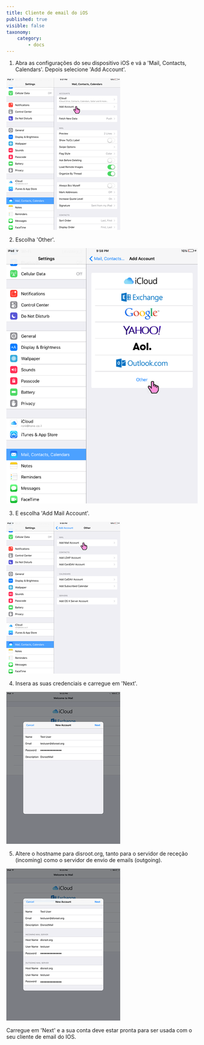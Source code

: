 ```yaml
---
title: Cliente de email do iOS
published: true
visible: false
taxonomy:
    category:
        - docs
---
```


1. Abra as configurações do seu dispositivo iOS e vá a 'Mail, Contacts, Calendars'. Depois selecione 'Add Account'.

![](en/ios_mail1.PNG)

2. Escolha 'Other'.

![](en/ios_mail2.PNG)

3. E escolha 'Add Mail Account'.

![](en/ios_mail3.PNG)

4. Insera as suas credenciais e carregue em 'Next'.

![](en/ios_mail4.PNG)

5. Altere o hostname para disroot.org, tanto para o servidor de receção (incoming) como o servidor de envio de emails (outgoing).

![](en/ios_mail5.PNG)

Carregue em 'Next' e a sua conta deve estar pronta para ser usada com o seu cliente de email do IOS.
